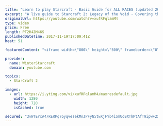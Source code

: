 ```yaml
---
title: "Learn to play Starcraft - Basic Guide for ALL RACES (updated 2017)"
excerpt: "A live guide to Starcraft 2: Legacy of the Void - Covering the basics and build orders for all of the races, and covering the important decisions to be made early in the game.  Not a step by step guide but a demonstration once you have the very basics of the units and races!"
originalUrl: https://youtube.com/watch?v=xufRFqlamM4
type: video
price: Free
length: PT2H42M46S
publishedDateTime: 2017-11-19T17:09:41Z
heat: 51

featuredContent: "<iframe width=\"800\" height=\"500\" frameborder=\"0\" src=\"https://www.youtube.com/embed/xufRFqlamM4\" allow=\"accelerometer; autoplay; encrypted-media; gyroscope; picture-in-picture\" allowfullscreen></iframe>"

provider:
  name: WinterStarcraft
  domain: youtube.com

topics:
  - StarCraft 2

images:
  - url: https://i.ytimg.com/vi/xufRFqlamM4/maxresdefault.jpg
    width: 1280
    height: 720
    isCached: true

secured: "3vWTEYxA4/RERPq7oyqvesekMnJPFyN5twXjFYb4iSmUoSXThPtAfT9ipw+2Xb8epsYEHcJOnBMtOcd2zt09XOCz4g7bobzJkT0m0aoXt4afYj/shxYIcMlF+3wLQMMlDsZm4jijmMNUmaSfKwP1fpCyvJr+0Q7PUrUhCnYepGjUktS260dny7P1k3aXJEj9fzu6U+Y3j4RfgzLwH2cujqkRPE6NbXl6N9nb0KJW/I/N/J65umG51qCqYWCoOdtIC5PV/7GpV8p/TpblsTnS7OeMAKhXK9QbBjipWv7jyk5GT0YaLk0NdW1QNhyB3eSWQGVVRymr6fi/ATvP/AdGnC3o7vSHjjY3kSPOmY5lOPuMBEgStkQe8UwE1QZlD2mrxsQpyVxGRgHHeamSRcZAN/BnAxXq0JOJRKzsBaik0fu8H6pxl+FMtZVpEJv+4/Q/;StPATHtMQu4BPHBIZVEsLA=="
---
```


